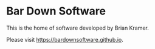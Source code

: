 # Bar Down Software

This is the home of software developed by Brian Kramer.

Please visit https://bardownsoftware.github.io.

